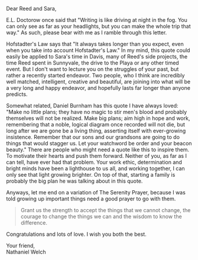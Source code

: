 Dear Reed and Sara,

E.L. Doctorow once said that "Writing is like driving at night in the fog. You can only see as far as your headlights, but you can make the whole trip that way." As such, please bear with me as I ramble through this letter.

Hofstadter's Law says that "It always takes longer than you expect, even when you take into account Hofstadter's Law." In my mind, this quote could easily be applied to Sara's time in Davis, many of Reed's side projects, the time Reed spent in Sunnyvale, the drive to the Playa or any other timed event. But I don't want to lecture you on the struggles of your past, but rather a recently started endeavor. Two people, who I think are incredibly well matched, intelligent, creative and beautiful, are joining into what will be a very long and happy endeavor, and hopefully lasts far longer than anyone predicts.

Somewhat related, Daniel Burnham has this quote I have always loved: "Make no little plans; they have no magic to stir men's blood and probably themselves will not be realized. Make big plans; aim high in hope and work, remembering that a noble, logical diagram once recorded will not die, but long after we are gone be a living thing, asserting itself with ever-growing insistence. Remember that our sons and our grandsons are going to do things that would stagger us. Let your watchword be order and your beacon beauty." There are people who might need a quote like this to inspire them. To motivate their hearts and push them forward. Neither of you, as far as I can tell, have ever had that problem. Your work ethic, determination and bright minds have been a lighthouse to us all, and working together, I can only see that light growing brighter. On top of that, starting a family is probably the big plan he was talking about in this quote.

Anyways, let me end on a variation of The Serenity Prayer, because I was told growing up important things need a good prayer to go with them.

 > Grant us the strength to accept the things that we cannot change, the courage to change the things we can and the wisdom to know the difference.

Congratulations and lots of love. I wish you both the best.

Your friend,  
Nathaniel Welch
